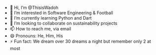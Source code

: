 - 👋 Hi, I’m @ThisisWadoh
- 👀 I’m interested in Software Engineering & Football
- 🌱 I’m currently learning Python and Dart 
- 💞️ I’m looking to collaborate on sustainability projects
- 📫 How to reach me, via email 
- 😄 Pronouns: He, Him, His
- ⚡ Fun fact: We dream over 30 dreams a night but remember only 2 at most

<!---
ThisisWadoh/ThisisWadoh is a ✨ special ✨ repository because its `README.md` (this file) appears on your GitHub profile.
You can click the Preview link to take a look at your changes.
--->
